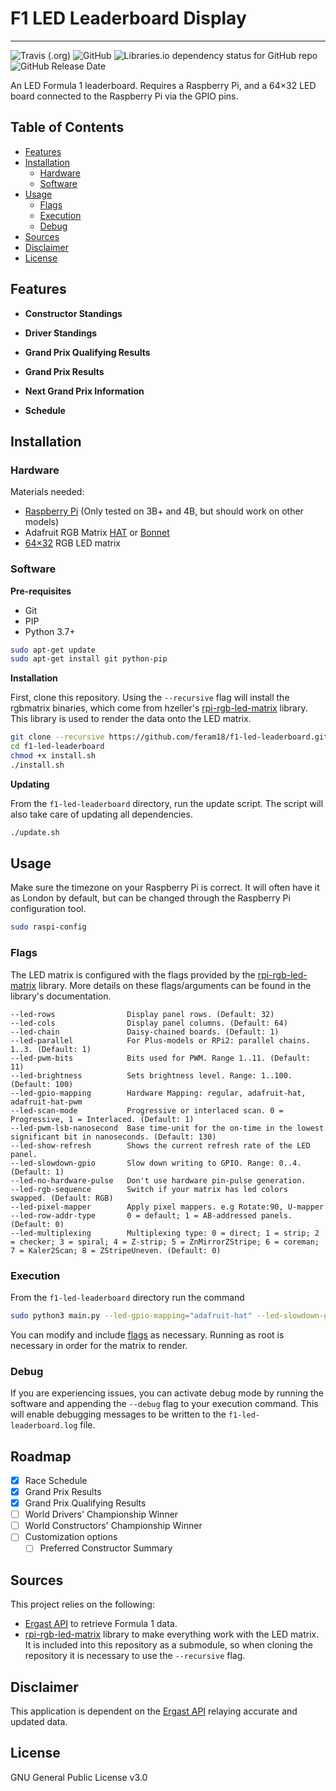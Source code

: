 # F1 LED Leaderboard Display
***

![Travis (.org)](https://img.shields.io/travis/feram18/f1-led-leaderboard?style=for-the-badge)
![GitHub](https://img.shields.io/github/license/feram18/f1-led-leaderboard?style=for-the-badge)
![Libraries.io dependency status for GitHub repo](https://img.shields.io/librariesio/github/feram18/f1-led-leaderboard?style=for-the-badge)
![GitHub Release Date](https://img.shields.io/github/release-date/feram18/f1-led-leaderboard?style=for-the-badge)

[//]: # (![GitHub commits since latest release &#40;by date&#41; for a branch]&#40;https://img.shields.io/github/commits-since/feram18/f1-led-leaderboard/latest/dev?style=for-the-badge&#41;)

An LED Formula 1 leaderboard. Requires a Raspberry Pi, and a 64×32 LED board connected to the Raspberry Pi via the 
GPIO pins.

## Table of Contents
* [Features](#features)
* [Installation](#installation)
  * [Hardware](#hardware)
  * [Software](#software)
* [Usage](#usage)
  * [Flags](#flags)
  * [Execution](#execution)
  * [Debug](#debug)
* [Sources](#sources)
* [Disclaimer](#disclaimer)
* [License](#license)

## Features
- **Constructor Standings**

[comment]: <> (  <p align="center">)

[comment]: <> (    <img src="assets/img/demo/constructor_standings.gif" /><br>)

[comment]: <> (  </p>)
- **Driver Standings**

[comment]: <> (  <p align="center">)

[comment]: <> (    <img src="assets/img/demo/driver_standings.gif" /><br>)

[comment]: <> (  </p>)

- **Grand Prix Qualifying Results**

[comment]: <> (  <p align="center">)

[comment]: <> (    <img src="assets/img/demo/qualifying_results.gif" /><br>)

[comment]: <> (  </p>)

- **Grand Prix Results**

[comment]: <> (  <p align="center">)

[comment]: <> (    <img src="assets/img/demo/last_gp.gif" /><br>)

[comment]: <> (  </p>)

- **Next Grand Prix Information**

[comment]: <> (  <p align="center">)

[comment]: <> (    <img src="assets/img/demo/next_gp.gif" /><br>)

[comment]: <> (  </p>)

- **Schedule**

[comment]: <> (  <p align="center">)

[comment]: <> (    <img src="assets/img/demo/schedule.gif" /><br>)

[comment]: <> (  </p>)

## Installation
### Hardware
Materials needed:
- [Raspberry Pi] (Only tested on 3B+ and 4B, but should work on other models)
- Adafruit RGB Matrix [HAT] or [Bonnet]
- [64×32] RGB LED matrix

### Software
**Pre-requisites**

- Git
- PIP
- Python 3.7+

```sh
sudo apt-get update
sudo apt-get install git python-pip
```

**Installation**

First, clone this repository. Using the `--recursive` flag will install the rgbmatrix binaries, which come from
hzeller's [rpi-rgb-led-matrix] library. This library is used to render the data onto the LED matrix.

```sh
git clone --recursive https://github.com/feram18/f1-led-leaderboard.git
cd f1-led-leaderboard
chmod +x install.sh
./install.sh
```

**Updating**

From the `f1-led-leaderboard` directory, run the update script. The script will also take care of updating all 
dependencies.

```sh
./update.sh
```

## Usage
Make sure the timezone on your Raspberry Pi is correct. It will often have it as London by default, but can be changed 
through the Raspberry Pi configuration tool.

```sh
sudo raspi-config
```

### Flags
The LED matrix is configured with the flags provided by the [rpi-rgb-led-matrix] library. 
More details on these flags/arguments can be found in the library's documentation.

```
--led-rows                Display panel rows. (Default: 32)
--led-cols                Display panel columns. (Default: 64)
--led-chain               Daisy-chained boards. (Default: 1)
--led-parallel            For Plus-models or RPi2: parallel chains. 1..3. (Default: 1)
--led-pwm-bits            Bits used for PWM. Range 1..11. (Default: 11)
--led-brightness          Sets brightness level. Range: 1..100. (Default: 100)
--led-gpio-mapping        Hardware Mapping: regular, adafruit-hat, adafruit-hat-pwm
--led-scan-mode           Progressive or interlaced scan. 0 = Progressive, 1 = Interlaced. (Default: 1)
--led-pwm-lsb-nanosecond  Base time-unit for the on-time in the lowest significant bit in nanoseconds. (Default: 130)
--led-show-refresh        Shows the current refresh rate of the LED panel.
--led-slowdown-gpio       Slow down writing to GPIO. Range: 0..4. (Default: 1)
--led-no-hardware-pulse   Don't use hardware pin-pulse generation.
--led-rgb-sequence        Switch if your matrix has led colors swapped. (Default: RGB)
--led-pixel-mapper        Apply pixel mappers. e.g Rotate:90, U-mapper
--led-row-addr-type       0 = default; 1 = AB-addressed panels. (Default: 0)
--led-multiplexing        Multiplexing type: 0 = direct; 1 = strip; 2 = checker; 3 = spiral; 4 = Z-strip; 5 = ZnMirrorZStripe; 6 = coreman; 7 = Kaler2Scan; 8 = ZStripeUneven. (Default: 0)
```

### Execution
From the `f1-led-leaderboard` directory run the command

```sh
sudo python3 main.py --led-gpio-mapping="adafruit-hat" --led-slowdown-gpio=2 --led-brightness=60
```
You can modify and include [flags](#Flags) as necessary. Running as root is necessary in order for the matrix to render.

### Debug
If you are experiencing issues, you can activate debug mode by running the software and appending the `--debug` flag to 
your execution command. This will enable debugging messages to be written to the `f1-led-leaderboard.log` file.

## Roadmap
- [X] Race Schedule
- [X] Grand Prix Results
- [X] Grand Prix Qualifying Results
- [ ] World Drivers' Championship Winner
- [ ] World Constructors' Championship Winner
- [ ] Customization options
  - [ ] Preferred Constructor Summary

## Sources
This project relies on the following:
- [Ergast API] to retrieve Formula 1 data.
- [rpi-rgb-led-matrix] library to make everything work with the LED matrix. It is included into this repository as a 
  submodule, so when cloning the repository it is necessary to use the `--recursive` flag.

## Disclaimer
This application is dependent on the [Ergast API] relaying accurate and updated data.

## License
GNU General Public License v3.0

[Raspberry Pi]: <https://www.raspberrypi.org/products/>
[64×32]: <https://www.adafruit.com/product/2279>
[HAT]: <https://www.adafruit.com/product/2345>
[Bonnet]: <https://www.adafruit.com/product/3211>
[Ergast API]: <http://ergast.com/mrd/>
[rpi-rgb-led-matrix]: <https://github.com/hzeller/rpi-rgb-led-matrix>